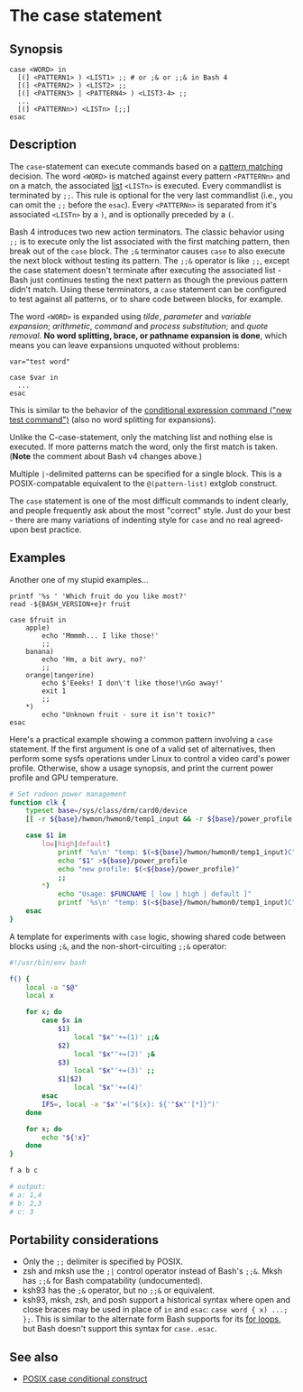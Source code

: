 # The case statement

## Synopsis

    case <WORD> in
      [(] <PATTERN1> ) <LIST1> ;; # or ;& or ;;& in Bash 4
      [(] <PATTERN2> ) <LIST2> ;;
      [(] <PATTERN3> | <PATTERN4> ) <LIST3-4> ;;
      ...
      [(] <PATTERNn>) <LISTn> [;;]
    esac

## Description

The `case`-statement can execute commands based on a [pattern
matching](../../syntax/pattern.md) decision. The word `<WORD>` is matched
against every pattern `<PATTERNn>` and on a match, the associated
[list](../../syntax/basicgrammar.md#lists) `<LISTn>` is executed. Every
commandlist is terminated by `;;`. This rule is optional for the very
last commandlist (i.e., you can omit the `;;` before the `esac`). Every
`<PATTERNn>` is separated from it's associated `<LISTn>` by a `)`, and
is optionally preceded by a `(`.

Bash 4 introduces two new action terminators. The classic behavior using
`;;` is to execute only the list associated with the first matching
pattern, then break out of the `case` block. The `;&` terminator causes
`case` to also execute the next block without testing its pattern. The
`;;&` operator is like `;;`, except the case statement doesn\'t
terminate after executing the associated list - Bash just continues
testing the next pattern as though the previous pattern didn\'t match.
Using these terminators, a `case` statement can be configured to test
against all patterns, or to share code between blocks, for example.

The word `<WORD>` is expanded using *tilde*, *parameter* and *variable
expansion*; *arithmetic*, *command* and *process substitution*; and
*quote removal*. **No word splitting, brace, or pathname expansion is
done**, which means you can leave expansions unquoted without problems:

    var="test word"

    case $var in
      ...
    esac

This is similar to the behavior of the [conditional expression command
(\"new test command\")](../../syntax/ccmd/conditional_expression.md) (also no
word splitting for expansions).

Unlike the C-case-statement, only the matching list and nothing else is
executed. If more patterns match the word, only the first match is
taken. (**Note** the comment about Bash v4 changes above.)

Multiple `|`-delimited patterns can be specified for a single block.
This is a POSIX-compatable equivalent to the `@(pattern-list)` extglob
construct.

The `case` statement is one of the most difficult commands to indent
clearly, and people frequently ask about the most \"correct\" style.
Just do your best - there are many variations of indenting style for
`case` and no real agreed-upon best practice.

## Examples

Another one of my stupid examples\...

    printf '%s ' 'Which fruit do you like most?'
    read -${BASH_VERSION+e}r fruit

    case $fruit in
        apple)
            echo 'Mmmmh... I like those!'
            ;;
        banana)
            echo 'Hm, a bit awry, no?'
            ;;
        orange|tangerine)
            echo $'Eeeks! I don\'t like those!\nGo away!'
            exit 1
            ;;
        *)
            echo "Unknown fruit - sure it isn't toxic?"
    esac

Here's a practical example showing a common pattern involving a `case`
statement. If the first argument is one of a valid set of alternatives,
then perform some sysfs operations under Linux to control a video
card's power profile. Otherwise, show a usage synopsis, and print the
current power profile and GPU temperature.

``` bash
# Set radeon power management
function clk {
    typeset base=/sys/class/drm/card0/device
    [[ -r ${base}/hwmon/hwmon0/temp1_input && -r ${base}/power_profile ]] || return 1

    case $1 in
        low|high|default)
            printf '%s\n' "temp: $(<${base}/hwmon/hwmon0/temp1_input)C" "old profile: $(<${base}/power_profile)"
            echo "$1" >${base}/power_profile
            echo "new profile: $(<${base}/power_profile)"
            ;;
        *)
            echo "Usage: $FUNCNAME [ low | high | default ]"
            printf '%s\n' "temp: $(<${base}/hwmon/hwmon0/temp1_input)C" "current profile: $(<${base}/power_profile)"
    esac
}
```

A template for experiments with `case` logic, showing shared code
between blocks using `;&`, and the non-short-circuiting `;;&` operator:

``` bash
#!/usr/bin/env bash

f() {
    local -a "$@"
    local x

    for x; do
        case $x in
            $1)
                local "$x"'+=(1)' ;;&
            $2)
                local "$x"'+=(2)' ;&
            $3)
                local "$x"'+=(3)' ;;
            $1|$2)
                local "$x"'+=(4)'
        esac
        IFS=, local -a "$x"'=("${x}: ${'"$x"'[*]}")'
    done

    for x; do
        echo "${!x}"
    done
}

f a b c

# output:
# a: 1,4
# b: 2,3
# c: 3
```

## Portability considerations

-   Only the `;;` delimiter is specified by POSIX.
-   zsh and mksh use the `;|` control operator instead of Bash's `;;&`.
    Mksh has `;;&` for Bash compatability (undocumented).
-   ksh93 has the `;&` operator, but no `;;&` or equivalent.
-   ksh93, mksh, zsh, and posh support a historical syntax where open
    and close braces may be used in place of `in` and `esac`:
    `case word { x) ...; };`. This is similar to the alternate form Bash
    supports for its [for loops](../../syntax/ccmd/classic_for.md), but Bash
    doesn\'t support this syntax for `case..esac`.

## See also

-   [POSIX case conditional
    construct](http://pubs.opengroup.org/onlinepubs/9699919799/utilities/V3_chap02.html#tag_18_09_04_05)
